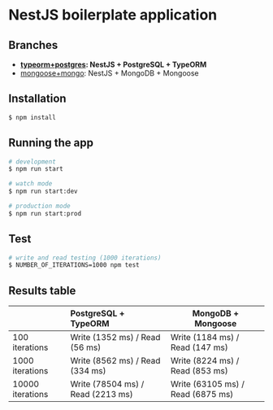 # NestJS boilerplate application

## Branches
- **[typeorm+postgres](https://github.com/i-link-pro-team/nestjs-boilerplate/tree/typeorm+postgres): NestJS + PostgreSQL + TypeORM**
- [mongoose+mongo](https://github.com/i-link-pro-team/nestjs-boilerplate/tree/mongoose+mongo): NestJS + MongoDB + Mongoose

## Installation

```bash
$ npm install
```

## Running the app

```bash
# development
$ npm run start

# watch mode
$ npm run start:dev

# production mode
$ npm run start:prod
```

## Test

```bash
# write and read testing (1000 iterations)
$ NUMBER_OF_ITERATIONS=1000 npm test
```

## Results table

|                  | PostgreSQL + TypeORM              | MongoDB + Mongoose                |
| :--------------- | :-------------------------------- | --------------------------------- |
| 100 iterations   | Write (1352 ms) / Read (56 ms)    | Write (1184 ms) / Read (147 ms)   |
| 1000 iterations  | Write (8562 ms) / Read (334 ms)   | Write (8224 ms) / Read (853 ms)   |
| 10000 iterations | Write (78504 ms) / Read (2213 ms) | Write (63105 ms) / Read (6875 ms) |

